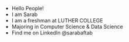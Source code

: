 - Hello People!
- I am Sarab
- I am a freshman at LUTHER COLLEGE
- Majoring in Computer Science & Data Science
- Find me on LinkedIn @sarabaftab  

<!---
sarabaftab/sarabaftab is a ✨ special ✨ repository because its `README.md` (this file) appears on your GitHub profile.
You can click the Preview link to take a look at your changes.
--->
